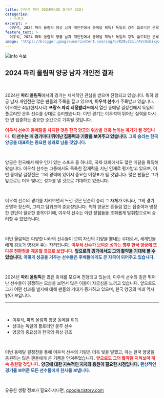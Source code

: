 ```yaml
---
title: 이우석 파리 2024에서의 놀라운 성과!
categories:
  - 스포츠
excerpt: >
  이우석, 2024 파리 올림픽 양궁 남자 개인전에서 동메달 획득! 독일의 강적 플로리안 운루를 제압하고 기쁨의 함성을 질렀습니다. 자세한 소식은 기사에서 확인하세요!
feature_text: >
  이우석, 2024 파리 올림픽 양궁 남자 개인전에서 동메달 획득! 독일의 강적 플로리안 운루를 제압하고 기쁨의 함성을 질렀습니다. 자세한 소식은 기사에서 확인하세요!
image: 'https://blogger.googleusercontent.com/img/b/R29vZ2xl/AVvXsEixyZcFfHzMRdzZMjFBmAUKJYCLCGyLL1o632UiGVXcaFdKo_bkvkuCioo0uUKlGfBVcT3P84aROyZIXSBEx3Aw5nCQ3pTgDom1WDC4m8eifvWiAmWEEVb4x6G_l8C0QH225ldMjyaFvpxGEBGNO37VmDTDMHGhJPq73UglMfDca1-0aw/s1600/blogspot.png'
---
```


<p><img src="https://blogger.googleusercontent.com/img/b/R29vZ2xl/AVvXsEixyZcFfHzMRdzZMjFBmAUKJYCLCGyLL1o632UiGVXcaFdKo_bkvkuCioo0uUKlGfBVcT3P84aROyZIXSBEx3Aw5nCQ3pTgDom1WDC4m8eifvWiAmWEEVb4x6G_l8C0QH225ldMjyaFvpxGEBGNO37VmDTDMHGhJPq73UglMfDca1-0aw/s1600/blogspot.png" alt="info 속보" /></p>

<h2 data-ke-size="size26">2024 파리 올림픽 양궁 남자 개인전 결과</h2>

<p data-ke-size="size16">&nbsp;</p>

<p>2024년 <strong>파리 올림픽</strong>에서의 경기는 세계적인 관심을 받으며 진행되고 있습니다. 특히 양궁 남자 개인전은 많은 팬들의 주목을 끌고 있으며, <strong>이우석 선수</strong>가 주목받고 있습니다. 이우석은 4일(현지시각) <strong>프랑스 파리 레쟁발리드</strong>에서 열린 동메달 결정전에서 독일의 플로리안 운루 선수를 상대로 승리했습니다. 이번 경기는 이우석의 뛰어난 실력을 다시 한 번 입증하는 중요한 순간으로 기록될 것입니다.</p>

<p><b><span style="color: #ee2323;">이우석 선수가 동메달을 차지한 것은 한국 양궁의 위상을 더욱 높이는 계기가 될 것입니다.</span></b> <b><span style="background-color: #21538527;">이 선수는 매 경기마다 뛰어난 집중력과 기량을 보여주고 있습니다.</span></b> <b><span style="color: #1a5490;">그의 승리는 한국 양궁을 대표하는 중요한 성과로 남을 것입니다.</span></b></p>

<p data-ke-size="size16">&nbsp;</p>

<p>양궁은 한국에서 매우 인기 있는 스포츠 중 하나로, 국제 대회에서도 많은 메달을 획득해왔습니다. 이우석 선수는 그중에서도 독특한 잠재력을 지닌 인재로 평가받고 있으며, 이번 동메달 결정전은 그의 경력에 있어서 중요한 이정표가 될 것입니다. 많은 팬들은 그가 앞으로도 더욱 빛나는 성과를 낼 것으로 기대하고 있습니다.</p>

<p data-ke-size="size16">&nbsp;</p>

<p>이우석 선수의 경기를 지켜보면서 느낀 것은 단순히 승리 그 자체가 아니라, 그의 경기 운영과 정신력, 그리고 팀워크의 중요성입니다. 특히 양궁은 흔들림 없는 집중력과 냉정한 판단이 필요한 종목이기에, 이우석 선수는 이런 장점들을 조화롭게 발휘함으로써 승리할 수 있었습니다. </p>

<p data-ke-size="size16">&nbsp;</p>

<p>이번 올림픽은 다양한 나라의 선수들이 모여 자신의 기량을 뽐내는 무대로서, 세계인들에게 감동과 영감을 주는 자리입니다. <b><span style="color: #ee2323;">이우석 선수가 보여준 성과는 향후 한국 양궁에 또 다른 전환점을 제공할 것으로 보입니다.</span></b> <b><span style="background-color: #21538527;">앞으로의 경기에서도 그의 활약을 기대해 볼 수 있습니다.</span></b> <b><span style="color: #1a5490;">이렇게 성공을 거두는 선수들은 후배들에게도 큰 자극이 되어주고 있습니다.</span></b></p>

<p data-ke-size="size16">&nbsp;</p>

<p>2024년 <strong>파리 올림픽</strong>은 많은 화제를 모으며 진행되고 있는데, 이우석 선수와 같은 뛰어난 선수들이 경쟁하는 모습을 보면서 많은 이들이 자긍심을 느끼고 있습니다. 앞으로도 그가 어떤 성과를 낼지에 대해 팬들의 기대가 증가하고 있으며, 한국 양궁의 미래 역시 밝아 보입니다.</p>

<hr>

<p data-ke-size="size16">&nbsp;</p>

<ul>
    <li>이우석, 파리 올림픽 양궁 동메달 획득</li>
    <li>상대는 독일의 플로리안 운루 선수</li>
    <li>양궁의 중요성과 한국의 위상 강조</li>
</ul>

<p data-ke-size="size16">&nbsp;</p>

<p>이번 동메달 결정전을 통해 이우석 선수의 기량은 더욱 빛을 발했고, 이는 한국 양궁을 응원하는 많은 팬들에게 큰 기쁨을 안겨주었습니다. <b><span style="color: #ee2323;">앞으로도 그의 활약을 지켜보며 계속 응원할 것입니다.</span></b> <b><span style="background-color: #21538527;">양궁에 대한 지속적인 지지와 응원이 필요한 시점입니다.</span></b> <b><span style="color: #1a5490;">환상적인 경기를 보여준 모든 선수들에게 찬사를 보냅니다.</span></b></p>

<p data-ke-size="size16">&nbsp;</p>
유용한 생활 정보가 필요하시다면, <a href="https://qoogle.tistory.com" rel="dofollow">qoogle.tistory.com</a>


